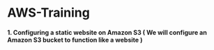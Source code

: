 # AWS-Training

#### 1. Configuring a static website on Amazon S3 ( We will configure an Amazon S3 bucket to function like a website )
